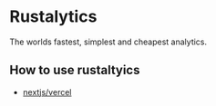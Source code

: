 # Rustalytics
The worlds fastest, simplest and cheapest analytics.

## How to use rustaltyics
- [nextjs/vercel](https://rustalytics.dev/docs/nextjs)

